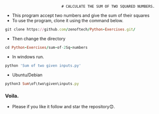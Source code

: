                               # CALCULATE THE SUM OF TWO SQUARED NUMBERS.


- This program accept two numbers and give the sum of their squares
- To use the program, clone it using the command below.

```ruby
git clone https://github.com/zenoftech/Python-Exercises.git/
```
- Then change the directory 
```ruby
cd Python-Exercises/sum-of-2Sq-numbers
```
- In windows run.
```ruby
python 'Sum of two given inputs.py' 
```
- Ubuntu/Debian
```ruby
python3 Sum\of\two\given\inputs.py
```

### Voila. 

- Please if you like it follow and star the repository😊.
